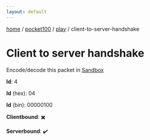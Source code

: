 ```yaml
---
layout: default
---
```


[home](/)  /  [pocket100](/protocol/pocket100)  /  [play](/protocol/pocket100/play)  /  client-to-server-handshake

# Client to server handshake

Encode/decode this packet in [Sandbox](../../../sandbox/pocket100#play.client_to_server_handshake)

**Id**: 4

**Id** (hex): 04

**Id** (bin): 00000100

**Clientbound**: ✖️

**Serverbound**: ✔️
